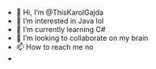 - 👋 Hi, I’m @ThisKarolGajda
- 👀 I’m interested in Java lol
- 🌱 I’m currently learning C#
- 💞️ I’m looking to collaborate on my brain
- 📫 How to reach me no
- 
<!---
ThisKarolGajda/ThisKarolGajda is a ✨ special ✨ repository because its `README.md` (this file) appears on your GitHub profile.
You can click the Preview link to take a look at your changes.
--->

